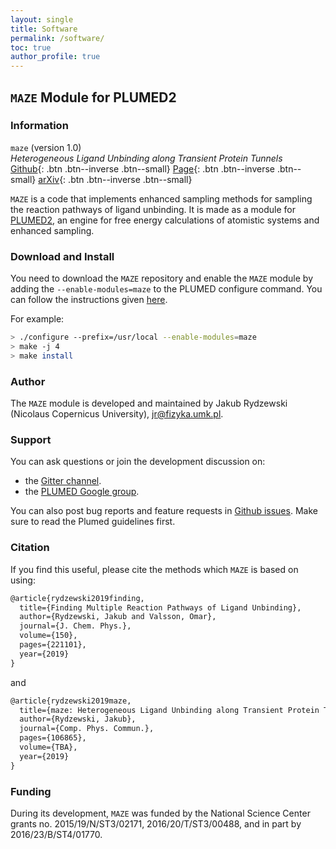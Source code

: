 ```yaml
---
layout: single
title: Software
permalink: /software/
toc: true
author_profile: true
---
```


## `MAZE` Module for PLUMED2

### Information

`maze` (version 1.0)  
*Heterogeneous Ligand Unbinding along Transient Protein Tunnels*  
[Github](https://github.com/maze-code/plumed2-maze){: .btn .btn--inverse .btn--small}
[Page](https://maze-code.github.io){: .btn .btn--inverse .btn--small}
[arXiv](https://arxiv.org/abs/1808.08089){: .btn .btn--inverse .btn--small}

`MAZE` is a code that implements enhanced sampling methods for sampling the 
reaction pathways of ligand unbinding. It is made as a module for 
[PLUMED2](https://plumed.github.io/doc-v2.5/user-doc/html/index.html), an engine for 
free energy calculations of atomistic systems and enhanced sampling.

### Download and Install

You need to download the `MAZE` repository and enable the `MAZE` module by adding 
the `--enable-modules=maze` to the PLUMED configure command. You can follow the
instructions given
[here](https://plumed.github.io/doc-v2.4/user-doc/html/_installation.html). 

For example:
```sh
> ./configure --prefix=/usr/local --enable-modules=maze
> make -j 4
> make install
```

### Author

The `MAZE` module is developed and maintained by Jakub Rydzewski (Nicolaus 
Copernicus University), <jr@fizyka.umk.pl>.

### Support

You can ask questions or join the development discussion on:
- the [Gitter channel](https://gitter.im/maze-code/).
- the [PLUMED Google group](https://groups.google.com/forum/#!forum/plumed-users).

You can also post bug reports and feature requests in [Github
issues](https://github.com/maze-code/plumed2-maze/issues). Make sure to read the
Plumed guidelines first.

### Citation

If you find this useful, please cite the methods which `MAZE` is based on
using:

```latex
@article{rydzewski2019finding,
  title={Finding Multiple Reaction Pathways of Ligand Unbinding},
  author={Rydzewski, Jakub and Valsson, Omar},
  journal={J. Chem. Phys.},
  volume={150},
  pages={221101},
  year={2019}
}
```

and

```latex
@article{rydzewski2019maze,
  title={maze: Heterogeneous Ligand Unbinding along Transient Protein Tunnels},
  author={Rydzewski, Jakub},
  journal={Comp. Phys. Commun.},
  pages={106865},
  volume={TBA},
  year={2019}
}
```

### Funding

During its development, `MAZE` was funded by the National Science Center grants
no. 2015/19/N/ST3/02171, 2016/20/T/ST3/00488, and in part by 2016/23/B/ST4/01770.
